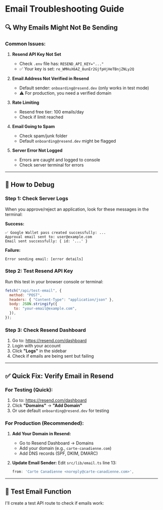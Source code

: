 # Email Troubleshooting Guide

## 🔍 Why Emails Might Not Be Sending

### Common Issues:

1. **Resend API Key Not Set**
   - Check `.env` file has: `RESEND_API_KEY="..."`
   - ✅ Your key is set: `re_WMHuX6AZ_8unEr2GjfpHjHeTBnjZNLy2Q`

2. **Email Address Not Verified in Resend**
   - Default sender: `onboarding@resend.dev` (only works in test mode)
   - ⚠️ For production, you need a verified domain

3. **Rate Limiting**
   - Resend free tier: 100 emails/day
   - Check if limit reached

4. **Email Going to Spam**
   - Check spam/junk folder
   - Default `onboarding@resend.dev` might be flagged

5. **Server Error Not Logged**
   - Errors are caught and logged to console
   - Check server terminal for errors

---

## 🔧 How to Debug

### Step 1: Check Server Logs

When you approve/reject an application, look for these messages in the terminal:

**Success:**

```
✅ Google Wallet pass created successfully: ...
Approval email sent to: user@example.com
Email sent successfully: { id: '...' }
```

**Failure:**

```
Error sending email: [error details]
```

### Step 2: Test Resend API Key

Run this test in your browser console or terminal:

```javascript
fetch("/api/test-email", {
  method: "POST",
  headers: { "Content-Type": "application/json" },
  body: JSON.stringify({
    to: "your-email@example.com",
  }),
});
```

### Step 3: Check Resend Dashboard

1. Go to: https://resend.com/dashboard
2. Login with your account
3. Click **"Logs"** in the sidebar
4. Check if emails are being sent but failing

---

## ✅ Quick Fix: Verify Email in Resend

### For Testing (Quick):

1. Go to: https://resend.com/dashboard
2. Click **"Domains"** → **"Add Domain"**
3. Or use default `onboarding@resend.dev` for testing

### For Production (Recommended):

1. **Add Your Domain in Resend:**
   - Go to Resend Dashboard → Domains
   - Add your domain (e.g., `carte-canadienne.com`)
   - Add DNS records (SPF, DKIM, DMARC)

2. **Update Email Sender:**
   Edit `src/lib/email.ts` line 13:
   ```typescript
   from: 'Carte Canadienne <noreply@carte-canadienne.com>',
   ```

---

## 🧪 Test Email Function

I'll create a test API route to check if emails work:
